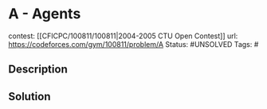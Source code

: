 # A - Agents

contest: [[CFICPC/100811/100811|2004-2005 CTU Open Contest]]
url: https://codeforces.com/gym/100811/problem/A
Status: #UNSOLVED
Tags: #

## Description

## Solution

